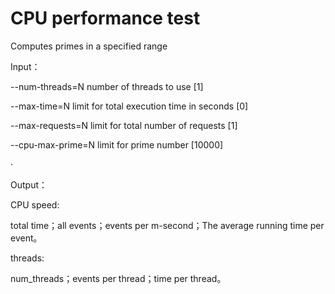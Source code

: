 # CPU performance test
Computes primes in a specified range

Input：

 --num-threads=N             number of threads to use [1]

--max-time=N                limit for total execution time in seconds [0]

--max-requests=N            limit for total number of requests [1]

--cpu-max-prime=N           limit for prime number [10000]

·

Output：

CPU speed: 

total time；all events；events per m-second；The average running time per event。

threads:  

num_threads；events per thread；time per thread。
